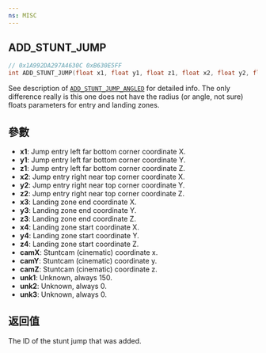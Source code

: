 ```yaml
---
ns: MISC
---
```

## ADD_STUNT_JUMP

```c
// 0x1A992DA297A4630C 0xB630E5FF
int ADD_STUNT_JUMP(float x1, float y1, float z1, float x2, float y2, float z2, float x3, float y3, float z3, float x4, float y4, float z4, float camX, float camY, float camZ, int unk1, int unk2, int unk3);
```

See description of [`ADD_STUNT_JUMP_ANGLED`](#_0xBBE5D803A5360CBF) for detailed info. The only difference really is this one does not have the radius (or angle, not sure) floats parameters for entry and landing zones.

## 參數
* **x1**: Jump entry left far bottom corner coordinate X.
* **y1**: Jump entry left far bottom corner coordinate Y.
* **z1**: Jump entry left far bottom corner coordinate Z.
* **x2**: Jump entry right near top corner coordinate X.
* **y2**: Jump entry right near top corner coordinate Y.
* **z2**: Jump entry right near top corner coordinate Z.
* **x3**: Landing zone end coordinate X.
* **y3**: Landing zone end coordinate Y.
* **z3**: Landing zone end coordinate Z.
* **x4**: Landing zone start coordinate X.
* **y4**: Landing zone start coordinate Y.
* **z4**: Landing zone start coordinate Z.
* **camX**: Stuntcam (cinematic) coordinate x.
* **camY**: Stuntcam (cinematic) coordinate y.
* **camZ**: Stuntcam (cinematic) coordinate z.
* **unk1**: Unknown, always 150.
* **unk2**: Unknown, always 0.
* **unk3**: Unknown, always 0.

## 返回值
The ID of the stunt jump that was added.
